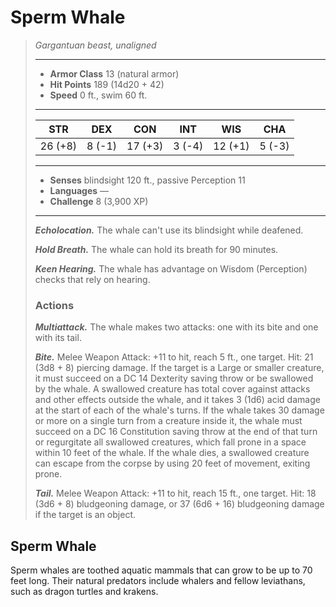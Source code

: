 # Sperm Whale
>*Gargantuan beast, unaligned*
>___
>- **Armor Class** 13 (natural armor)
>- **Hit Points** 189 (14d20 + 42)
>- **Speed** 0 ft., swim 60 ft.
>___
>|STR|DEX|CON|INT|WIS|CHA|
>|:---:|:---:|:---:|:---:|:---:|:---:|
>|26 (+8)|8 (-1)|17 (+3)|3 (-4)|12 (+1)|5 (-3)|
>___
>- **Senses** blindsight 120 ft., passive Perception 11
>- **Languages** —
>- **Challenge** 8 (3,900 XP)
>___
>***Echolocation.*** The whale can't use its blindsight while deafened.  
>
>***Hold Breath.*** The whale can hold its breath for 90 minutes.  
>
>***Keen Hearing.*** The whale has advantage on Wisdom (Perception) checks that rely on hearing.  
>
>### Actions
>***Multiattack.*** The whale makes two attacks: one with its bite and one with its tail.  
>
>***Bite.*** Melee Weapon Attack: +11 to hit, reach 5 ft., one target. Hit: 21 (3d8 + 8) piercing damage. If the target is a Large or smaller creature, it must succeed on a DC 14 Dexterity saving throw or be swallowed by the whale. A swallowed creature has total cover against attacks and other effects outside the whale, and it takes 3 (1d6) acid damage at the start of each of the whale's turns. If the whale takes 30 damage or more on a single turn from a creature inside it, the whale must succeed on a DC 16 Constitution saving throw at the end of that turn or regurgitate all swallowed creatures, which fall prone in a space within 10 feet of the whale. If the whale dies, a swallowed creature can escape from the corpse by using 20 feet of movement, exiting prone.  
>
>***Tail.*** Melee Weapon Attack: +11 to hit, reach 15 ft., one target. Hit: 18 (3d6 + 8) bludgeoning damage, or 37 (6d6 + 16) bludgeoning damage if the target is an object.
## Sperm Whale
Sperm whales are toothed aquatic mammals that can grow to be up to 70 feet long. Their natural predators include whalers and fellow leviathans, such as dragon turtles and krakens.